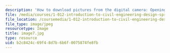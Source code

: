 ```yaml
---
description: 'How to download pictures from the digital camera: Opening the chooser'
file: /media/courses/1-012-introduction-to-civil-engineering-design-spring-2002/b2c8424c69f48d7b6b6f0075874fe8fb_image7.jpg
file_location: /coursemedia/1-012-introduction-to-civil-engineering-design-spring-2002/b2c8424c69f48d7b6b6f0075874fe8fb_image7.jpg
file_type: image/jpeg
resourcetype: Image
title: image7.jpg
type: resource
uid: b2c8424c-69f4-8d7b-6b6f-0075874fe8fb
---
```

